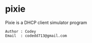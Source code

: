 # pixie

Pixie is a DHCP client simulator program

    Author : Codey
    Email  : codedd713@gmail.com
